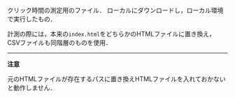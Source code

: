 クリック時間の測定用のファイル．
ローカルにダウンロードし，ローカル環境で実行したもの．

計測の際には，本来の`index.html`をどちらかのHTMLファイルに置き換え，CSVファイルも同階層のものを使用．

---

**注意**

元のHTMLファイルが存在するパスに置き換えHTMLファイルを入れておかないと動作しません．
